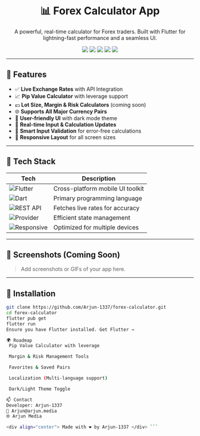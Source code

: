 <div align="center">
  <h1>📊 Forex Calculator App</h1>
  <p>A powerful, real-time calculator for Forex traders. Built with Flutter for lightning-fast performance and a seamless UI.</p>
  <img src="https://img.shields.io/badge/Flutter-2025-blue?logo=flutter&logoColor=white" />
  <img src="https://img.shields.io/badge/Dart-Stable-blue?logo=dart&logoColor=white" />
  <img src="https://img.shields.io/badge/API%20Integration-Live%20Rates-success?logo=graphql" />
  <img src="https://img.shields.io/badge/Responsive-Mobile%20%26%20Tablet-orange?logo=android" />
  <img src="https://img.shields.io/badge/Leverage%20Support-Enabled-purple?logo=scale" />
</div>

---

## 🚀 Features

- ✅ **Live Exchange Rates** with API Integration
- 📈 **Pip Value Calculator** with leverage support
- 💵 **Lot Size, Margin & Risk Calculators** (coming soon)
- 🌐 **Supports All Major Currency Pairs**
- 🎯 **User-friendly UI** with dark mode theme
- 🔄 **Real-time Input & Calculation Updates**
- 🧠 **Smart Input Validation** for error-free calculations
- 📱 **Responsive Layout** for all screen sizes

---

## 🧰 Tech Stack

| Tech             | Description                      |
|------------------|----------------------------------|
| ![Flutter](https://img.shields.io/badge/Flutter-Framework-blue?logo=flutter) | Cross-platform mobile UI toolkit |
| ![Dart](https://img.shields.io/badge/Dart-Language-blue?logo=dart) | Primary programming language |
| ![REST API](https://img.shields.io/badge/API-Live%20Forex%20Data-success?logo=graphql) | Fetches live rates for accuracy |
| ![Provider](https://img.shields.io/badge/Provider-State%20Management-brightgreen?logo=flutter) | Efficient state management |
| ![Responsive](https://img.shields.io/badge/UI-Responsive-lightgrey?logo=android) | Optimized for multiple devices |

---

## 📸 Screenshots (Coming Soon)

> Add screenshots or GIFs of your app here.

---

## 🔧 Installation

```bash
git clone https://github.com/Arjun-1337/forex-calculator.git
cd forex-calculator
flutter pub get
flutter run
Ensure you have Flutter installed. Get Flutter →

🌍 Roadmap
 Pip Value Calculator with leverage

 Margin & Risk Management Tools

 Favorites & Saved Pairs

 Localization (Multi-language support)

 Dark/Light Theme Toggle

📫 Contact
Developer: Arjun-1337
📧 Arjun@arjun.media
🌐 Arjun Media

<div align="center"> Made with ❤️ by Arjun-1337 </div> ```
